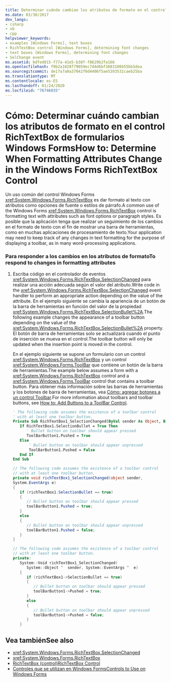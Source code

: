 ```yaml
---
title: Determinar cuándo cambian los atributos de formato en el control RichTextBox
ms.date: 03/30/2017
dev_langs:
- csharp
- vb
- cpp
helpviewer_keywords:
- examples [Windows Forms], text boxes
- RichTextBox control [Windows Forms], determining font changes
- text boxes [Windows Forms], determining font changes
- SelChange event
ms.assetid: bdfed015-f77a-41e5-b38f-f8629b2fa166
ms.openlocfilehash: f9b2a1028f79059ec7d4d6bf3683100455bb5dea
ms.sourcegitcommit: de17a7a0a37042f0d4406f5ae5393531caeb25ba
ms.translationtype: MT
ms.contentlocale: es-ES
ms.lasthandoff: 01/24/2020
ms.locfileid: "76746035"
---
```

# <a name="how-to-determine-when-formatting-attributes-change-in-the-windows-forms-richtextbox-control"></a><span data-ttu-id="6f4c3-102">Cómo: Determinar cuándo cambian los atributos de formato en el control RichTextBox de formularios Windows Forms</span><span class="sxs-lookup"><span data-stu-id="6f4c3-102">How to: Determine When Formatting Attributes Change in the Windows Forms RichTextBox Control</span></span>
<span data-ttu-id="6f4c3-103">Un uso común del control Windows Forms <xref:System.Windows.Forms.RichTextBox> es dar formato al texto con atributos como opciones de fuente o estilos de párrafo.</span><span class="sxs-lookup"><span data-stu-id="6f4c3-103">A common use of the Windows Forms <xref:System.Windows.Forms.RichTextBox> control is formatting text with attributes such as font options or paragraph styles.</span></span> <span data-ttu-id="6f4c3-104">Es posible que la aplicación tenga que realizar un seguimiento de los cambios en el formato de texto con el fin de mostrar una barra de herramientas, como en muchas aplicaciones de procesamiento de texto.</span><span class="sxs-lookup"><span data-stu-id="6f4c3-104">Your application may need to keep track of any changes in text formatting for the purpose of displaying a toolbar, as in many word-processing applications.</span></span>  
  
### <a name="to-respond-to-changes-in-formatting-attributes"></a><span data-ttu-id="6f4c3-105">Para responder a los cambios en los atributos de formato</span><span class="sxs-lookup"><span data-stu-id="6f4c3-105">To respond to changes in formatting attributes</span></span>  
  
1. <span data-ttu-id="6f4c3-106">Escriba código en el controlador de eventos <xref:System.Windows.Forms.RichTextBox.SelectionChanged> para realizar una acción adecuada según el valor del atributo.</span><span class="sxs-lookup"><span data-stu-id="6f4c3-106">Write code in the <xref:System.Windows.Forms.RichTextBox.SelectionChanged> event handler to perform an appropriate action depending on the value of the attribute.</span></span> <span data-ttu-id="6f4c3-107">En el ejemplo siguiente se cambia la apariencia de un botón de la barra de herramientas en función del valor de la propiedad <xref:System.Windows.Forms.RichTextBox.SelectionBullet%2A>.</span><span class="sxs-lookup"><span data-stu-id="6f4c3-107">The following example changes the appearance of a toolbar button depending on the value of the <xref:System.Windows.Forms.RichTextBox.SelectionBullet%2A> property.</span></span> <span data-ttu-id="6f4c3-108">El botón de barra de herramientas solo se actualizará cuando el punto de inserción se mueva en el control.</span><span class="sxs-lookup"><span data-stu-id="6f4c3-108">The toolbar button will only be updated when the insertion point is moved in the control.</span></span>  
  
     <span data-ttu-id="6f4c3-109">En el ejemplo siguiente se supone un formulario con un control <xref:System.Windows.Forms.RichTextBox> y un control <xref:System.Windows.Forms.ToolBar> que contiene un botón de la barra de herramientas.</span><span class="sxs-lookup"><span data-stu-id="6f4c3-109">The example below assumes a form with a <xref:System.Windows.Forms.RichTextBox> control and a <xref:System.Windows.Forms.ToolBar> control that contains a toolbar button.</span></span> <span data-ttu-id="6f4c3-110">Para obtener más información sobre las barras de herramientas y los botones de barra de herramientas, vea [Cómo: agregar botones a un control Toolbar](how-to-add-buttons-to-a-toolbar-control.md).</span><span class="sxs-lookup"><span data-stu-id="6f4c3-110">For more information about toolbars and toolbar buttons, see [How to: Add Buttons to a ToolBar Control](how-to-add-buttons-to-a-toolbar-control.md).</span></span>  
  
    ```vb  
    ' The following code assumes the existence of a toolbar control  
    ' with at least one toolbar button.  
    Private Sub RichTextBox1_SelectionChanged(ByVal sender As Object, ByVal e As System.EventArgs) Handles RichTextBox1.SelectionChanged  
       If RichTextBox1.SelectionBullet = True Then  
          ' Bullet button on toolbar should appear pressed  
          ToolBarButton1.Pushed = True  
       Else  
           ' Bullet button on toolbar should appear unpressed  
           ToolBarButton1.Pushed = False  
       End If  
    End Sub  
    ```  
  
    ```csharp  
    // The following code assumes the existence of a toolbar control  
    // with at least one toolbar button.  
    private void richTextBox1_SelectionChanged(object sender,  
    System.EventArgs e)  
    {  
       if (richTextBox1.SelectionBullet == true)   
       {  
          // Bullet button on toolbar should appear pressed  
          toolBarButton1.Pushed = true;  
       }  
       else   
       {  
          // Bullet button on toolbar should appear unpressed  
          toolBarButton1.Pushed = false;  
       }  
    }  
    ```  
  
    ```cpp  
    // The following code assumes the existence of a toolbar control  
    // with at least one toolbar button.  
    private:  
       System::Void richTextBox1_SelectionChanged(  
          System::Object ^  sender, System::EventArgs ^  e)  
       {  
          if (richTextBox1->SelectionBullet == true)  
          {  
             // Bullet button on toolbar should appear pressed  
             toolBarButton1->Pushed = true;  
          }  
          else  
          {  
             // Bullet button on toolbar should appear unpressed  
             toolBarButton1->Pushed = false;  
          }  
       }  
    ```  
  
## <a name="see-also"></a><span data-ttu-id="6f4c3-111">Vea también</span><span class="sxs-lookup"><span data-stu-id="6f4c3-111">See also</span></span>

- <xref:System.Windows.Forms.RichTextBox.SelectionChanged>
- <xref:System.Windows.Forms.RichTextBox>
- [<span data-ttu-id="6f4c3-112">RichTextBox (control)</span><span class="sxs-lookup"><span data-stu-id="6f4c3-112">RichTextBox Control</span></span>](richtextbox-control-windows-forms.md)
- [<span data-ttu-id="6f4c3-113">Controles que se utilizan en Windows Forms</span><span class="sxs-lookup"><span data-stu-id="6f4c3-113">Controls to Use on Windows Forms</span></span>](controls-to-use-on-windows-forms.md)
